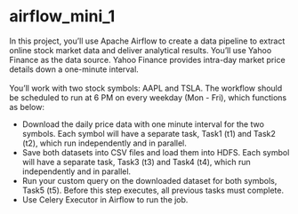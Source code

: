 # airflow_mini_1


In this project, you’ll use Apache Airflow to create a data pipeline to extract online stock market
data and deliver analytical results. You’ll use Yahoo Finance as the data source. Yahoo Finance
provides intra-day market price details down a one-minute interval. <br/>
<br/>
You’ll work with two stock symbols: AAPL and TSLA. The workflow should be scheduled to run
at 6 PM on every weekday (Mon - Fri), which functions as below: <br/>
- Download the daily price data with one minute interval for the two symbols. Each symbol
will have a separate task, Task1 (t1) and Task2 (t2), which run independently and in
parallel. <br/>
- Save both datasets into CSV files and load them into HDFS. Each symbol will have a
separate task, Task3 (t3) and Task4 (t4), which run independently and in parallel. <br/>
- Run your custom query on the downloaded dataset for both symbols, Task5 (t5). Before
this step executes, all previous tasks must complete. <br/>
- Use Celery Executor in Airflow to run the job. <br/>
